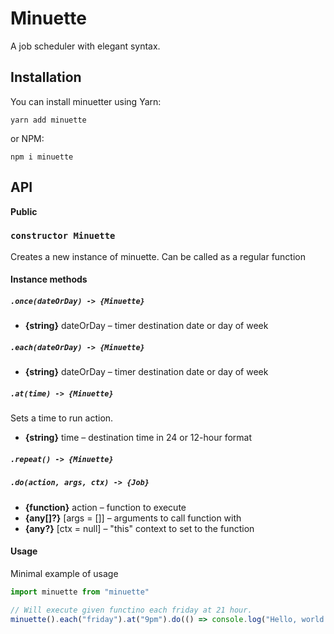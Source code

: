 # Minuette

A job scheduler with elegant syntax.

## Installation

You can install minuetter using Yarn:

```
yarn add minuette
```

or NPM:

```
npm i minuette
```

## API

**Public**

### `constructor Minuette`

Creates a new instance of minuette. Can be called as a regular function

#### Instance methods

##### `.once(dateOrDay) -> {Minuette}`

  * **{string}** dateOrDay – timer destination date or day of week

##### `.each(dateOrDay) -> {Minuette}`

  * **{string}** dateOrDay – timer destination date or day of week

##### `.at(time) -> {Minuette}`

Sets a time to run action.

  * **{string}** time – destination time in 24 or 12-hour format

##### `.repeat() -> {Minuette}`

##### `.do(action, args, ctx) -> {Job}`

  * **{function}** action – function to execute
  * **{any[]?}** [args = []] – arguments to call function with
  * **{any?}** [ctx = null] – "this" context to set to the function

#### Usage

Minimal example of usage

```js
import minuette from "minuette"

// Will execute given functino each friday at 21 hour.
minuette().each("friday").at("9pm").do(() => console.log("Hello, world!"))
```
